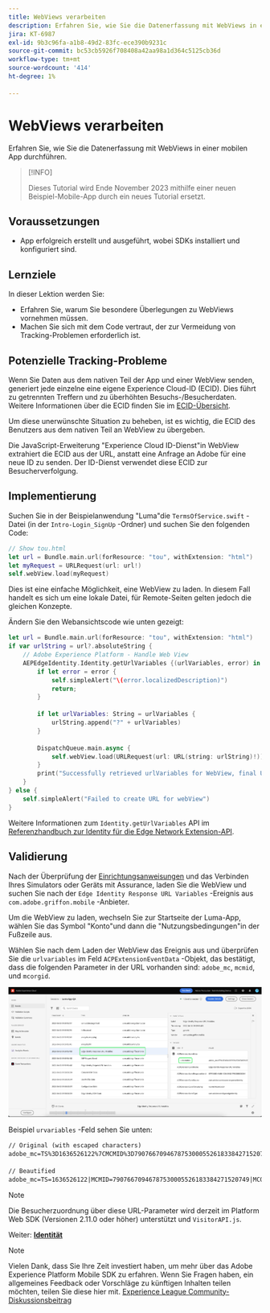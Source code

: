 ```yaml
---
title: WebViews verarbeiten
description: Erfahren Sie, wie Sie die Datenerfassung mit WebViews in einer mobilen App durchführen.
jira: KT-6987
exl-id: 9b3c96fa-a1b8-49d2-83fc-ece390b9231c
source-git-commit: bc53cb5926f708408a42aa98a1d364c5125cb36d
workflow-type: tm+mt
source-wordcount: '414'
ht-degree: 1%

---
```


# WebViews verarbeiten

Erfahren Sie, wie Sie die Datenerfassung mit WebViews in einer mobilen App durchführen.

>[!INFO]
>
> Dieses Tutorial wird Ende November 2023 mithilfe einer neuen Beispiel-Mobile-App durch ein neues Tutorial ersetzt.

## Voraussetzungen

* App erfolgreich erstellt und ausgeführt, wobei SDKs installiert und konfiguriert sind.

## Lernziele

In dieser Lektion werden Sie:

* Erfahren Sie, warum Sie besondere Überlegungen zu WebViews vornehmen müssen.
* Machen Sie sich mit dem Code vertraut, der zur Vermeidung von Tracking-Problemen erforderlich ist.

## Potenzielle Tracking-Probleme

Wenn Sie Daten aus dem nativen Teil der App und einer WebView senden, generiert jede einzelne eine eigene Experience Cloud-ID (ECID). Dies führt zu getrennten Treffern und zu überhöhten Besuchs-/Besucherdaten. Weitere Informationen über die ECID finden Sie im [ECID-Übersicht](https://experienceleague.adobe.com/docs/experience-platform/identity/ecid.html?lang=en).

Um diese unerwünschte Situation zu beheben, ist es wichtig, die ECID des Benutzers aus dem nativen Teil an WebView zu übergeben.

Die JavaScript-Erweiterung &quot;Experience Cloud ID-Dienst&quot;in WebView extrahiert die ECID aus der URL, anstatt eine Anfrage an Adobe für eine neue ID zu senden. Der ID-Dienst verwendet diese ECID zur Besucherverfolgung.

## Implementierung

Suchen Sie in der Beispielanwendung &quot;Luma&quot;die `TermsOfService.swift` -Datei (in der `Intro-Login_SignUp` -Ordner) und suchen Sie den folgenden Code:

```swift
// Show tou.html
let url = Bundle.main.url(forResource: "tou", withExtension: "html")
let myRequest = URLRequest(url: url!)
self.webView.load(myRequest)
```

Dies ist eine einfache Möglichkeit, eine WebView zu laden. In diesem Fall handelt es sich um eine lokale Datei, für Remote-Seiten gelten jedoch die gleichen Konzepte.

Ändern Sie den Webansichtscode wie unten gezeigt:

```swift
let url = Bundle.main.url(forResource: "tou", withExtension: "html")
if var urlString = url?.absoluteString {
    // Adobe Experience Platform - Handle Web View
    AEPEdgeIdentity.Identity.getUrlVariables {(urlVariables, error) in
        if let error = error {
            self.simpleAlert("\(error.localizedDescription)")
            return;
        }

        if let urlVariables: String = urlVariables {
            urlString.append("?" + urlVariables)
        }

        DispatchQueue.main.async {
            self.webView.load(URLRequest(url: URL(string: urlString)!))
        }
        print("Successfully retrieved urlVariables for WebView, final URL: \(urlString)")
    }
} else {
    self.simpleAlert("Failed to create URL for webView")
}
```

Weitere Informationen zum `Identity.getUrlVariables` API im [Referenzhandbuch zur Identity für die Edge Network Extension-API](https://developer.adobe.com/client-sdks/documentation/identity-for-edge-network/api-reference/#geturlvariables).

## Validierung

Nach der Überprüfung der [Einrichtungsanweisungen](assurance.md) und das Verbinden Ihres Simulators oder Geräts mit Assurance, laden Sie die WebView und suchen Sie nach der `Edge Identity Response URL Variables` -Ereignis aus `com.adobe.griffon.mobile` -Anbieter.

Um die WebView zu laden, wechseln Sie zur Startseite der Luma-App, wählen Sie das Symbol &quot;Konto&quot;und dann die &quot;Nutzungsbedingungen&quot;in der Fußzeile aus.

Wählen Sie nach dem Laden der WebView das Ereignis aus und überprüfen Sie die `urlvariables` im Feld `ACPExtensionEventData` -Objekt, das bestätigt, dass die folgenden Parameter in der URL vorhanden sind: `adobe_mc`, `mcmid`, und `mcorgid`.

![Webseitenvalidierung](assets/mobile-webview-validation.png)

Beispiel `urvariables` -Feld sehen Sie unten:

```html
// Original (with escaped characters)
adobe_mc=TS%3D1636526122%7CMCMID%3D79076670946787530005526183384271520749%7CMCORGID%3D7ABB3E6A5A7491460A495D61%40AdobeOrg

// Beautified
adobe_mc=TS=1636526122|MCMID=79076670946787530005526183384271520749|MCORGID=7ABB3E6A5A7491460A495D61@AdobeOrg
```

>[!NOTE]
>
>Die Besucherzuordnung über diese URL-Parameter wird derzeit im Platform Web SDK (Versionen 2.11.0 oder höher) unterstützt und `VisitorAPI.js`.


Weiter: **[Identität](identity.md)**

>[!NOTE]
>
>Vielen Dank, dass Sie Ihre Zeit investiert haben, um mehr über das Adobe Experience Platform Mobile SDK zu erfahren. Wenn Sie Fragen haben, ein allgemeines Feedback oder Vorschläge zu künftigen Inhalten teilen möchten, teilen Sie diese hier mit. [Experience League Community-Diskussionsbeitrag](https://experienceleaguecommunities.adobe.com/t5/adobe-experience-platform-data/tutorial-discussion-implement-adobe-experience-cloud-in-mobile/td-p/443796)